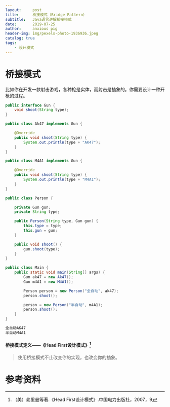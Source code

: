 ```yaml
---
layout:     post
title:      桥接模式（Bridge Pattern）
subtitle:   Java语言讲解桥接模式
date:       2019-07-25
author:     anxious pig
header-img: img/pexels-photo-1936936.jpeg
catalog: true
tags:
    - 设计模式
---
```


# 桥接模式

比如你在开发一款射击游戏，各种枪是实体，而射击是抽象的。你需要设计一种开枪的过程。

```java
public interface Gun {
    void shoot(String type);
}
```



```java
public class Ak47 implements Gun {

    @Override
    public void shoot(String type) {
        System.out.println(type + "AK47");
    }
}
```



```java
public class M4A1 implements Gun {

    @Override
    public void shoot(String type) {
        System.out.println(type + "M4A1");
    }
}
```



```java
public class Person {

    private Gun gun;
    private String type;

    public Person(String type, Gun gun) {
        this.type = type;
        this.gun = gun;
    }

    public void shoot() {
        gun.shoot(type);
    }
}
```



```java
public class Main {
    public static void main(String[] args) {
        Gun ak47 = new Ak47();
        Gun m4A1 = new M4A1();

        Person person = new Person("全自动", ak47);
        person.shoot();

        person = new Person("半自动", m4A1);
        person.shoot();
    }
}
```



```html
全自动AK47
半自动M4A1
```



#### 桥接模式定义——《Head First设计模式》[^1]

> 使用桥接模式不止改变你的实现，也改变你的抽象。



# 参考资料

[^1]: （美）弗里曼等著.《Head First设计模式》.中国电力出版社，2007，9

